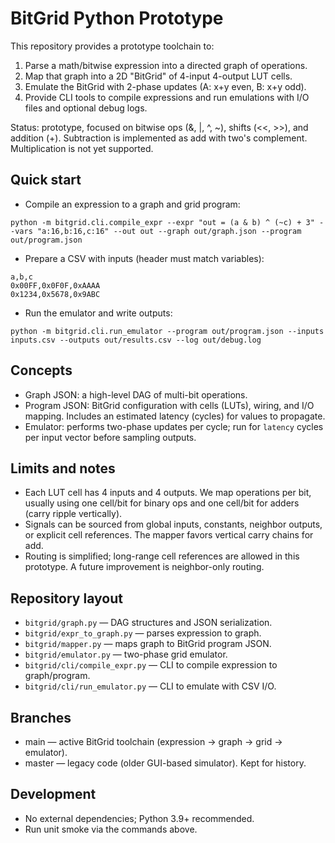 # BitGrid Python Prototype

This repository provides a prototype toolchain to:

1. Parse a math/bitwise expression into a directed graph of operations.
2. Map that graph into a 2D "BitGrid" of 4-input 4-output LUT cells.
3. Emulate the BitGrid with 2-phase updates (A: x+y even, B: x+y odd).
4. Provide CLI tools to compile expressions and run emulations with I/O files and optional debug logs.

Status: prototype, focused on bitwise ops (&, |, ^, ~), shifts (<<, >>), and addition (+). Subtraction is implemented as add with two's complement. Multiplication is not yet supported.

## Quick start

- Compile an expression to a graph and grid program:

```
python -m bitgrid.cli.compile_expr --expr "out = (a & b) ^ (~c) + 3" --vars "a:16,b:16,c:16" --out out --graph out/graph.json --program out/program.json
```

- Prepare a CSV with inputs (header must match variables):

```
a,b,c
0x00FF,0x0F0F,0xAAAA
0x1234,0x5678,0x9ABC
```

- Run the emulator and write outputs:

```
python -m bitgrid.cli.run_emulator --program out/program.json --inputs inputs.csv --outputs out/results.csv --log out/debug.log
```

## Concepts

- Graph JSON: a high-level DAG of multi-bit operations.
- Program JSON: BitGrid configuration with cells (LUTs), wiring, and I/O mapping. Includes an estimated latency (cycles) for values to propagate.
- Emulator: performs two-phase updates per cycle; run for `latency` cycles per input vector before sampling outputs.

## Limits and notes

- Each LUT cell has 4 inputs and 4 outputs. We map operations per bit, usually using one cell/bit for binary ops and one cell/bit for adders (carry ripple vertically).
- Signals can be sourced from global inputs, constants, neighbor outputs, or explicit cell references. The mapper favors vertical carry chains for add.
- Routing is simplified; long-range cell references are allowed in this prototype. A future improvement is neighbor-only routing.

## Repository layout

- `bitgrid/graph.py` — DAG structures and JSON serialization.
- `bitgrid/expr_to_graph.py` — parses expression to graph.
- `bitgrid/mapper.py` — maps graph to BitGrid program JSON.
- `bitgrid/emulator.py` — two-phase grid emulator.
- `bitgrid/cli/compile_expr.py` — CLI to compile expression to graph/program.
- `bitgrid/cli/run_emulator.py` — CLI to emulate with CSV I/O.

## Branches

- main — active BitGrid toolchain (expression → graph → grid → emulator).
- master — legacy code (older GUI-based simulator). Kept for history.

## Development

- No external dependencies; Python 3.9+ recommended.
- Run unit smoke via the commands above.
